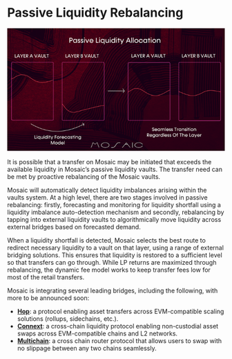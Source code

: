 # Passive Liquidity Rebalancing

![passive_liquidity_allocation](../../../static/img/products/mosaic/passive-liquidity-allocation.png)

It is possible that a transfer on Mosaic may be initiated that exceeds the available liquidity in Mosaic’s passive 
liquidity vaults. The transfer need can be met by proactive rebalancing of the Mosaic vaults.

Mosaic will automatically detect liquidity imbalances arising within the vaults system. At a high level, there are two 
stages involved in passive rebalancing: firstly, forecasting and monitoring for liquidity shortfall using a liquidity 
imbalance auto-detection mechanism and secondly, rebalancing by tapping into external liquidity vaults to 
algorithmically move liquidity across external bridges based on forecasted demand.

When a liquidity shortfall is detected, Mosaic selects the best route to redirect necessary liquidity to a vault on that
layer, using a range of external bridging solutions. This ensures that liquidity is restored to a sufficient level so 
that transfers can go through. While LP returns are maximized through rebalancing, the dynamic fee model works to keep 
transfer fees low for most of the retail transfers.

Mosaic is integrating several leading bridges, including the following, with more to be announced soon:

* **[Hop](https://hop.exchange/)**: a protocol enabling asset transfers across EVM-compatible scaling solutions 
  (rollups, sidechains, etc.).
* **[Connext](https://connext.network/)**: a cross-chain liquidity protocol enabling non-custodial asset swaps 
  across EVM-compatible chains and L2 networks.
* **[Multichain](https://multichain.org/)**: a cross chain router protocol that allows users to swap with no 
  slippage between any two chains seamlessly.
 